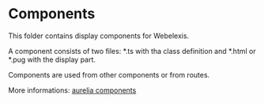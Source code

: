 # Components

This folder contains display components for Webelexis.

A component consists of two files: *.ts with tha class definition
and *.html or *.pug with the display part.

Components are used from other components or from routes.

More informations: [aurelia components](http://aurelia.io/hub.html#/doc/article/aurelia/framework/latest/creating-components)
